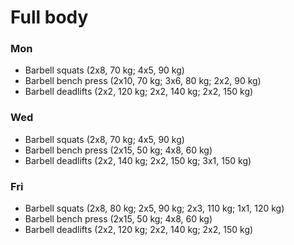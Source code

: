 # Full body
### Mon
* Barbell squats (2x8, 70 kg; 4x5, 90 kg)
* Barbell bench press (2x10, 70 kg; 3x6, 80 kg; 2x2, 90 kg)
* Barbell deadlifts (2x2, 120 kg; 2x2, 140 kg; 2x2, 150 kg)

### Wed
* Barbell squats (2x8, 70 kg; 4x5, 90 kg)
* Barbell bench press (2x15, 50 kg; 4x8, 60 kg)
* Barbell deadlifts (2x2, 140 kg; 2x2, 150 kg; 3x1, 150 kg)

### Fri
* Barbell squats (2x8, 80 kg; 2x5, 90 kg; 2x3, 110 kg; 1x1, 120 kg)
* Barbell bench press (2x15, 50 kg; 4x8, 60 kg)
* Barbell deadlifts (2x2, 120 kg; 2x2, 140 kg; 2x2, 150 kg)
